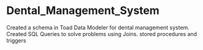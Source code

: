 # Dental_Management_System
Created a schema in Toad Data Modeler for dental management system. Created SQL Queries to solve problems using Joins. stored procedures and triggers
